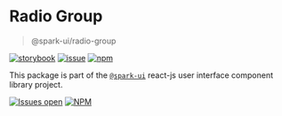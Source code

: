 # Radio Group

> @spark-ui/radio-group

[![storybook](https://img.shields.io/badge/storybook-black?logo=storybook)](https://sparkui.vercel.app/?path=/docs/components-radiogroup--docs)
[![issue](https://img.shields.io/badge/report%20a%20bug-black?logo=openbugbounty&logoColor=red)](https://github.com/leboncoin/spark-web/issues/new?&projects=4&template=bug-report.yml&assignees=&labels=Component,Component%3A%20ratio-group)
[![npm](https://img.shields.io/npm/dt/%40spark-ui/radio-group?logo=npm&labelColor=black)](https://www.npmjs.com/package/@spark-ui/radio-group)

This package is part of the [`@spark-ui`](https://github.com/leboncoin/spark-web) react-js user interface component library project.

[![Issues open](https://img.shields.io/github/issues-search/leboncoin/spark-web?query=is%3Aopen%20label%3A%22Component%3A%20radio-group%22&logo=openbugbounty&logoColor=red&label=issues%20open&color=red)](https://github.com/leboncoin/spark-web/issues?q=is%3Aopen+label%3Aradio-group)
[![NPM](https://img.shields.io/npm/l/%40spark-ui%2Fradio-group)](https://github.com/leboncoin/spark-web/blob/main/packages/components/radio-group/LICENSE.md)
